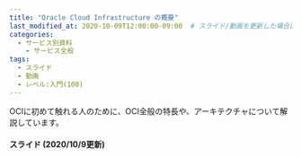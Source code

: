 ```yaml
---
title: "Oracle Cloud Infrastructure の概要"
last_modified_at: 2020-10-09T12:00:00-09:00  # スライド/動画を更新した場合はここを変更
categories:
  - サービス別資料
    - サービス全般
tags:
  - スライド
  - 動画
  - レベル:入門(100)
---
```


OCIに初めて触れる人のために、OCI全般の特長や、アーキテクチャについて解説しています。  


#### スライド (2020/10/9更新)  <!-- 更新日を最新に変更 -->
<div style="max-width:768px">
<script async class="speakerdeck-embed" data-id="63c6514d88204918bc3e572bd3183589" data-ratio="1.77777777777778" src="//speakerdeck.com/assets/embed.js"></scipt>
</div>


#### 動画 (2020/4/21収録)  <!-- 収録日を最新に変更 -->
<div style="max-width:768px"><div style="position:relative;padding-bottom:56.25%"><iframe id="kaltura_player" src="https://cdnapisec.kaltura.com/p/2171811/sp/217181100/embedIframeJs/uiconf_id/35965902/partner_id/2171811?iframeembed=true&playerId=kaltura_player&entry_id=0_tv67h3hw&flashvars[streamerType]=auto&amp;flashvars[localizationCode]=en&amp;flashvars[leadWithHTML5]=true&amp;flashvars[sideBarContainer.plugin]=true&amp;flashvars[sideBarContainer.position]=left&amp;flashvars[sideBarContainer.clickToClose]=true&amp;flashvars[chapters.plugin]=true&amp;flashvars[chapters.layout]=vertical&amp;flashvars[chapters.thumbnailRotator]=false&amp;flashvars[streamSelector.plugin]=true&amp;flashvars[EmbedPlayer.SpinnerTarget]=videoHolder&amp;flashvars[dualScreen.plugin]=true&amp;flashvars[hotspots.plugin]=1&amp;flashvars[Kaltura.addCrossoriginToIframe]=true&amp;&wid=1_pxbg1bl4" width="768" height="432" allowfullscreen webkitallowfullscreen mozAllowFullScreen allow="autoplay *; fullscreen *; encrypted-media *" sandbox="allow-forms allow-same-origin allow-scripts allow-top-navigation allow-pointer-lock allow-popups allow-modals allow-orientation-lock allow-popups-to-escape-sandbox allow-presentation allow-top-navigation-by-user-activation" frameborder="0" title="Kaltura Player" style="position:absolute;top:0;left:0;width:100%;height:100%"></iframe></div></div>